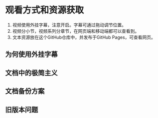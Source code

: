 # 观看方式和资源获取

1. 视频使用外挂字幕，注意开启。字幕可通过拖动调节位置。
2. 视频分小节，视频系列分章节，在网页端和移动端都可以查看到。
3. 文本资源放在这个GitHub仓库中，并发布于GitHub Pages，可查看网页。

## 为何使用外挂字幕

## 文档中的极简主义

## 文档备份方案

## 旧版本问题
